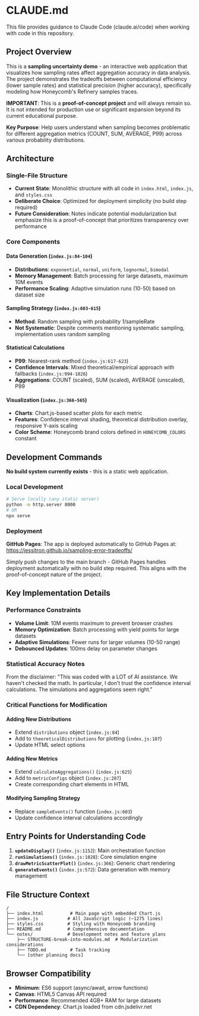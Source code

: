 # CLAUDE.md

This file provides guidance to Claude Code (claude.ai/code) when working with code in this repository.

## Project Overview

This is a **sampling uncertainty demo** - an interactive web application that visualizes how sampling rates affect aggregation accuracy in data analysis. The project demonstrates the tradeoffs between computational efficiency (lower sample rates) and statistical precision (higher accuracy), specifically modeling how Honeycomb's Refinery samples traces.

**IMPORTANT**: This is a **proof-of-concept project** and will always remain so. It is not intended for production use or significant expansion beyond its current educational purpose.

**Key Purpose**: Help users understand when sampling becomes problematic for different aggregation metrics (COUNT, SUM, AVERAGE, P99) across various probability distributions.

## Architecture

### Single-File Structure
- **Current State**: Monolithic structure with all code in `index.html`, `index.js`, and `styles.css`
- **Deliberate Choice**: Optimized for deployment simplicity (no build step required)
- **Future Consideration**: Notes indicate potential modularization but emphasize this is a proof-of-concept that prioritizes transparency over performance

### Core Components

#### Data Generation (`index.js:84-104`)
- **Distributions**: `exponential`, `normal`, `uniform`, `lognormal`, `bimodal`
- **Memory Management**: Batch processing for large datasets, maximum 10M events
- **Performance Scaling**: Adaptive simulation runs (10-50) based on dataset size

#### Sampling Strategy (`index.js:603-615`)
- **Method**: Random sampling with probability 1/sampleRate  
- **Not Systematic**: Despite comments mentioning systematic sampling, implementation uses random sampling

#### Statistical Calculations
- **P99**: Nearest-rank method (`index.js:617-623`)
- **Confidence Intervals**: Mixed theoretical/empirical approach with fallbacks (`index.js:994-1026`)
- **Aggregations**: COUNT (scaled), SUM (scaled), AVERAGE (unscaled), P99

#### Visualization (`index.js:366-565`)
- **Charts**: Chart.js-based scatter plots for each metric
- **Features**: Confidence interval shading, theoretical distribution overlay, responsive Y-axis scaling
- **Color Scheme**: Honeycomb brand colors defined in `HONEYCOMB_COLORS` constant

## Development Commands

**No build system currently exists** - this is a static web application.

### Local Development
```bash
# Serve locally (any static server)
python -m http.server 8000
# OR
npx serve
```

### Deployment
**GitHub Pages**: The app is deployed automatically to GitHub Pages at: https://jessitron.github.io/sampling-error-tradeoffs/

Simply push changes to the main branch - GitHub Pages handles deployment automatically with no build step required. This aligns with the proof-of-concept nature of the project.

## Key Implementation Details

### Performance Constraints
- **Volume Limit**: 10M events maximum to prevent browser crashes
- **Memory Optimization**: Batch processing with yield points for large datasets  
- **Adaptive Simulations**: Fewer runs for larger volumes (10-50 range)
- **Debounced Updates**: 100ms delay on parameter changes

### Statistical Accuracy Notes
From the disclaimer: "This was coded with a LOT of AI assistance. We haven't checked the math. In particular, I don't trust the confidence interval calculations. The simulations and aggregations seem right."

### Critical Functions for Modification

#### Adding New Distributions
- Extend `distributions` object (`index.js:84`)
- Add to `theoreticalDistributions` for plotting (`index.js:107`)
- Update HTML select options

#### Adding New Metrics  
- Extend `calculateAggregations()` (`index.js:625`)
- Add to `metricConfigs` object (`index.js:287`)
- Create corresponding chart elements in HTML

#### Modifying Sampling Strategy
- Replace `sampleEvents()` function (`index.js:603`)
- Update confidence interval calculations accordingly

## Entry Points for Understanding Code

1. **`updateDisplay()`** (`index.js:1152`): Main orchestration function
2. **`runSimulations()`** (`index.js:1028`): Core simulation engine  
3. **`drawMetricScatterPlot()`** (`index.js:366`): Generic chart rendering
4. **`generateEvents()`** (`index.js:572`): Data generation with memory management

## File Structure Context

```
/
├── index.html          # Main page with embedded Chart.js
├── index.js           # All JavaScript logic (~1275 lines)
├── styles.css         # Styling with Honeycomb branding
├── README.md          # Comprehensive documentation
└── notes/             # Development notes and feature plans
    ├── STRUCTURE-break-into-modules.md  # Modularization considerations
    ├── TODO.md         # Task tracking
    └── [other planning docs]
```

## Browser Compatibility
- **Minimum**: ES6 support (async/await, arrow functions)
- **Canvas**: HTML5 Canvas API required
- **Performance**: Recommended 4GB+ RAM for large datasets
- **CDN Dependency**: Chart.js loaded from cdn.jsdelivr.net